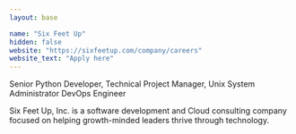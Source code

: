 ```yaml
---
layout: base

name: "Six Feet Up"
hidden: false
website: "https://sixfeetup.com/company/careers"
website_text: "Apply here"
---
```

Senior Python Developer, Technical Project Manager, Unix System Administrator DevOps Engineer

Six Feet Up, Inc. is a software development and Cloud consulting company focused on helping growth-minded leaders thrive through technology.
